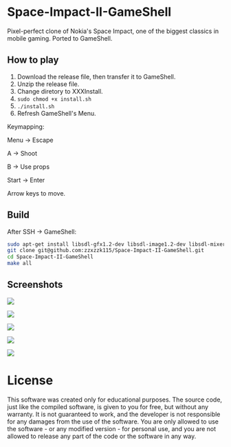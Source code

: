 # Space-Impact-II-GameShell
Pixel-perfect clone of Nokia's Space Impact, one of the biggest classics in mobile gaming. Ported to GameShell.

## How to play
1. Download the release file, then transfer it to GameShell.
2. Unzip the release file.
3. Change diretory to XXXInstall.
4. `sudo chmod +x install.sh`
5. `./install.sh`
6. Refresh GameShell's Menu.

Keymapping:

Menu  -> Escape

A     -> Shoot

B     -> Use props

Start -> Enter

Arrow keys to move.

## Build
After SSH -> GameShell:
```bash
sudo apt-get install libsdl-gfx1.2-dev libsdl-image1.2-dev libsdl-mixer1.2-dev libsdl-ttf2.0-dev libsdl1.2-dev
git clone git@github.com:zzxzzk115/Space-Impact-II-GameShell.git
cd Space-Impact-II-GameShell
make all
```

## Screenshots

![](./screenshots/splash_screen.jpg)

![](./screenshots/menu.jpg)

![](./screenshots/main1.jpg)

![](./screenshots/main2.jpg)

![](./screenshots/game_over.jpg)



# License

This software was created only for educational purposes. The source code, just like the compiled software, is given to you for free, but without any warranty. It is not guaranteed to work, and the developer is not responsible for any damages from the use of the software. You are only allowed to use the software - or any modified version - for personal use, and you are not allowed to release any part of the code or the software in any way.
